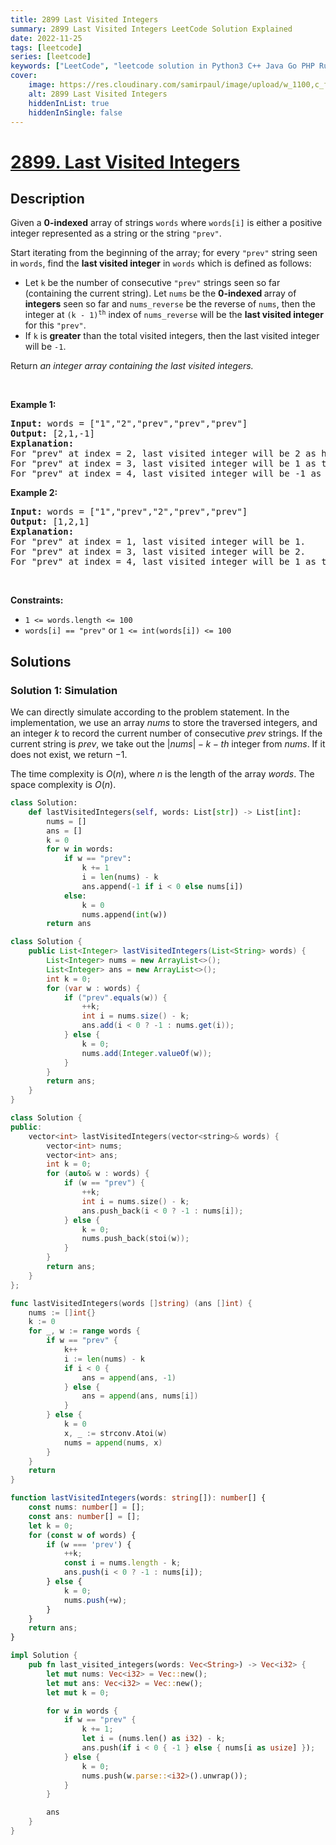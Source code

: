 ```yaml
---
title: 2899 Last Visited Integers
summary: 2899 Last Visited Integers LeetCode Solution Explained
date: 2022-11-25
tags: [leetcode]
series: [leetcode]
keywords: ["LeetCode", "leetcode solution in Python3 C++ Java Go PHP Ruby Swift TypeScript Rust C# JavaScript C", "2899 Last Visited Integers LeetCode Solution Explained in all languages"]
cover:
    image: https://res.cloudinary.com/samirpaul/image/upload/w_1100,c_fit,co_rgb:FFFFFF,l_text:Arial_75_bold:2899 Last Visited Integers - Solution Explained/problem-solving.webp
    alt: 2899 Last Visited Integers
    hiddenInList: true
    hiddenInSingle: false
---
```



# [2899. Last Visited Integers](https://leetcode.com/problems/last-visited-integers)


## Description

<p>Given a <strong>0-indexed</strong> array of strings <code>words</code> where <code>words[i]</code> is either a positive integer represented as a string or the string <code>&quot;prev&quot;</code>.</p>

<p>Start iterating from the beginning of the array; for every <code>&quot;prev&quot;</code> string seen in <code>words</code>, find the <strong>last visited integer</strong> in <code>words</code> which is defined as follows:</p>

<ul>
	<li>Let <code>k</code> be the number of consecutive <code>&quot;prev&quot;</code> strings seen so far (containing the current string). Let <code>nums</code> be the <strong>0-indexed </strong>array of <strong>integers</strong> seen so far and <code>nums_reverse</code> be the reverse of <code>nums</code>, then the integer at <code>(k - 1)<sup>th</sup></code> index of <code>nums_reverse</code> will be the <strong>last visited integer</strong> for this <code>&quot;prev&quot;</code>.</li>
	<li>If <code>k</code> is <strong>greater</strong> than the total visited integers, then the last visited integer will be <code>-1</code>.</li>
</ul>

<p>Return <em>an integer array containing the last visited integers.</em></p>

<p>&nbsp;</p>
<p><strong class="example">Example 1:</strong></p>

<pre>
<strong>Input:</strong> words = [&quot;1&quot;,&quot;2&quot;,&quot;prev&quot;,&quot;prev&quot;,&quot;prev&quot;]
<strong>Output:</strong> [2,1,-1]
<strong>Explanation:</strong> 
For &quot;prev&quot; at index = 2, last visited integer will be 2 as here the number of consecutive &quot;prev&quot; strings is 1, and in the array reverse_nums, 2 will be the first element.
For &quot;prev&quot; at index = 3, last visited integer will be 1 as there are a total of two consecutive &quot;prev&quot; strings including this &quot;prev&quot; which are visited, and 1 is the second last visited integer.
For &quot;prev&quot; at index = 4, last visited integer will be -1 as there are a total of three consecutive &quot;prev&quot; strings including this &quot;prev&quot; which are visited, but the total number of integers visited is two.
</pre>

<p><strong class="example">Example 2:</strong></p>

<pre>
<strong>Input:</strong> words = [&quot;1&quot;,&quot;prev&quot;,&quot;2&quot;,&quot;prev&quot;,&quot;prev&quot;]
<strong>Output:</strong> [1,2,1]
<strong>Explanation:</strong>
For &quot;prev&quot; at index = 1, last visited integer will be 1.
For &quot;prev&quot; at index = 3, last visited integer will be 2.
For &quot;prev&quot; at index = 4, last visited integer will be 1 as there are a total of two consecutive &quot;prev&quot; strings including this &quot;prev&quot; which are visited, and 1 is the second last visited integer.
</pre>

<p>&nbsp;</p>
<p><strong>Constraints:</strong></p>

<ul>
	<li><code>1 &lt;= words.length &lt;= 100</code></li>
	<li><code>words[i] == &quot;prev&quot;</code> or <code>1 &lt;= int(words[i]) &lt;= 100</code></li>
</ul>

## Solutions

### Solution 1: Simulation

We can directly simulate according to the problem statement. In the implementation, we use an array $nums$ to store the traversed integers, and an integer $k$ to record the current number of consecutive $prev$ strings. If the current string is $prev$, we take out the $|nums| - k-th$ integer from $nums$. If it does not exist, we return $-1$.

The time complexity is $O(n)$, where $n$ is the length of the array $words$. The space complexity is $O(n)$.

<!-- tabs:start -->

```python
class Solution:
    def lastVisitedIntegers(self, words: List[str]) -> List[int]:
        nums = []
        ans = []
        k = 0
        for w in words:
            if w == "prev":
                k += 1
                i = len(nums) - k
                ans.append(-1 if i < 0 else nums[i])
            else:
                k = 0
                nums.append(int(w))
        return ans
```

```java
class Solution {
    public List<Integer> lastVisitedIntegers(List<String> words) {
        List<Integer> nums = new ArrayList<>();
        List<Integer> ans = new ArrayList<>();
        int k = 0;
        for (var w : words) {
            if ("prev".equals(w)) {
                ++k;
                int i = nums.size() - k;
                ans.add(i < 0 ? -1 : nums.get(i));
            } else {
                k = 0;
                nums.add(Integer.valueOf(w));
            }
        }
        return ans;
    }
}
```

```cpp
class Solution {
public:
    vector<int> lastVisitedIntegers(vector<string>& words) {
        vector<int> nums;
        vector<int> ans;
        int k = 0;
        for (auto& w : words) {
            if (w == "prev") {
                ++k;
                int i = nums.size() - k;
                ans.push_back(i < 0 ? -1 : nums[i]);
            } else {
                k = 0;
                nums.push_back(stoi(w));
            }
        }
        return ans;
    }
};
```

```go
func lastVisitedIntegers(words []string) (ans []int) {
	nums := []int{}
	k := 0
	for _, w := range words {
		if w == "prev" {
			k++
			i := len(nums) - k
			if i < 0 {
				ans = append(ans, -1)
			} else {
				ans = append(ans, nums[i])
			}
		} else {
			k = 0
			x, _ := strconv.Atoi(w)
			nums = append(nums, x)
		}
	}
	return
}
```

```ts
function lastVisitedIntegers(words: string[]): number[] {
    const nums: number[] = [];
    const ans: number[] = [];
    let k = 0;
    for (const w of words) {
        if (w === 'prev') {
            ++k;
            const i = nums.length - k;
            ans.push(i < 0 ? -1 : nums[i]);
        } else {
            k = 0;
            nums.push(+w);
        }
    }
    return ans;
}
```

```rust
impl Solution {
    pub fn last_visited_integers(words: Vec<String>) -> Vec<i32> {
        let mut nums: Vec<i32> = Vec::new();
        let mut ans: Vec<i32> = Vec::new();
        let mut k = 0;

        for w in words {
            if w == "prev" {
                k += 1;
                let i = (nums.len() as i32) - k;
                ans.push(if i < 0 { -1 } else { nums[i as usize] });
            } else {
                k = 0;
                nums.push(w.parse::<i32>().unwrap());
            }
        }

        ans
    }
}
```

<!-- tabs:end -->

<!-- end -->
